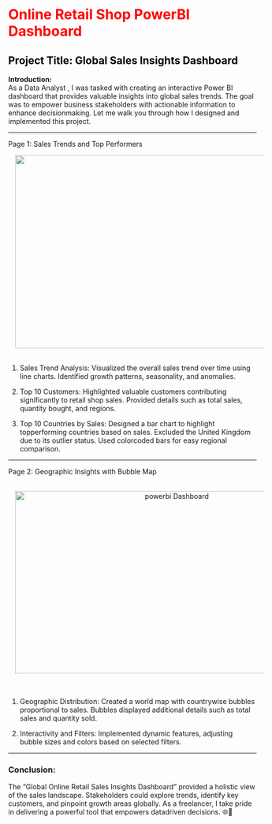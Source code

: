 <h1 style="color: red;">Online Retail Shop PowerBI Dashboard</h1>


<h2 style="color: black;" onmouseover="this.style.color='green';" onmouseout="this.style.color='black';">
Project Title: <strong>Global Sales Insights Dashboard</strong>
</h2>

<strong> Introduction: </strong> <br> 
As a  Data Analyst  , I was tasked with creating an interactive Power BI dashboard that provides valuable insights into global sales trends. The goal was to empower business stakeholders with actionable information to enhance decisionmaking. Let me walk you through how I designed and implemented this project.

<hr>

 Page 1: Sales Trends and Top Performers 
 <div><div class="separator" style="clear: both; text-align: center;"><a href="https://blogger.googleusercontent.com/img/b/R29vZ2xl/AVvXsEhfb-7xB7QwEhk8uVcsZyIVlYfcVeGR9lrGRSgDz7shRpZI94-weNfenqDEuzYIKX8ZgFXkh-Tdwdjw9TX123qABfevTKIB_bDNP8rz34_kOcTZEge5q9C9Txnaionsb_sf2vK95zSCQAC981meJMsjLypxINZyB7CKjfVM0lloI-pashIKRljuijPQpndC/s4150/Untitled_page-0001.jpg" style="margin-left: 1em; margin-right: 1em;"><img border="0" data-original-height="2400" data-original-width="4150" height="392" src="https://blogger.googleusercontent.com/img/b/R29vZ2xl/AVvXsEhfb-7xB7QwEhk8uVcsZyIVlYfcVeGR9lrGRSgDz7shRpZI94-weNfenqDEuzYIKX8ZgFXkh-Tdwdjw9TX123qABfevTKIB_bDNP8rz34_kOcTZEge5q9C9Txnaionsb_sf2vK95zSCQAC981meJMsjLypxINZyB7CKjfVM0lloI-pashIKRljuijPQpndC/w640-h392/Untitled_page-0001.jpg" width="640" /></a></div><strong><br /></strong></div>


1. Sales Trend Analysis:
    Visualized the overall sales trend over time using line charts.
    Identified growth patterns, seasonality, and anomalies.

2. Top 10 Customers:
    Highlighted valuable customers contributing significantly to retail shop sales.
    Provided details such as total sales, quantity bought, and regions.

3. Top 10 Countries by Sales:
    Designed a bar chart to highlight topperforming countries based on sales.
    Excluded the United Kingdom due to its outlier status.
    Used colorcoded bars for easy regional comparison.

<hr>

 Page 2: Geographic Insights with Bubble Map
<div><strong><br /></strong></div><div><div class="separator" style="clear: both; text-align: center;"><a href="https://blogger.googleusercontent.com/img/b/R29vZ2xl/AVvXsEifAJwA5yZ4ZJNwrlYqdKchTFC6_qHZXRiZPmVUkhDQupZ1KmX-E30l2d97bud2g00cl5gQgaizJWOYYeW6Bpj-CCbGeHywcP1cL4biOR2XG0DPgdR7YGdz4ugeeEkgZqxQFKmrGMtS0A8pbJ6zYjXcZ-KUTOdMMqj521n3N9x6coARzFpZ4R2piBYLt3ga/s4150/Untitled_page-0002.jpg" style="margin-left: 1em; margin-right: 1em;"><img alt="powerbi Dashboard" border="0" data-original-height="2400" data-original-width="4150" height="370" src="https://blogger.googleusercontent.com/img/b/R29vZ2xl/AVvXsEifAJwA5yZ4ZJNwrlYqdKchTFC6_qHZXRiZPmVUkhDQupZ1KmX-E30l2d97bud2g00cl5gQgaizJWOYYeW6Bpj-CCbGeHywcP1cL4biOR2XG0DPgdR7YGdz4ugeeEkgZqxQFKmrGMtS0A8pbJ6zYjXcZ-KUTOdMMqj521n3N9x6coARzFpZ4R2piBYLt3ga/w640-h370/Untitled_page-0002.jpg" title="PowerBi Dashboard" width="640" /></a></div><br /><strong><br /></strong></div>

1. Geographic Distribution:
    Created a world map with countrywise bubbles proportional to sales.
    Bubbles displayed additional details such as total sales and quantity sold.

2. Interactivity and Filters:
    Implemented dynamic features, adjusting bubble sizes and colors based on selected filters.

<hr>

<h3>Conclusion: </h3>
The “Global Online Retail Sales Insights Dashboard” provided a holistic view of the sales landscape. Stakeholders could explore trends, identify key customers, and pinpoint growth areas globally. As a freelancer, I take pride in delivering a powerful tool that empowers datadriven decisions. 🌐💼
